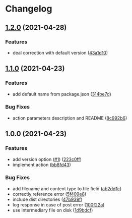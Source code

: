 # Changelog

## [1.2.0](https://www.github.com/zakodium/lactame-action/compare/v1.1.0...v1.2.0) (2021-04-28)


### Features

* deal correction with default version ([43a1d10](https://www.github.com/zakodium/lactame-action/commit/43a1d10b405eccf200def4bbf91627bb5bc4e32a))

## [1.1.0](https://www.github.com/zakodium/lactame-action/compare/v1.0.0...v1.1.0) (2021-04-23)


### Features

* add default name from package.json ([314be7d](https://www.github.com/zakodium/lactame-action/commit/314be7db936c4fe47c376f41c0f968dc7a640e48))


### Bug Fixes

* action parameters description and README ([8c992b6](https://www.github.com/zakodium/lactame-action/commit/8c992b6d2124915ae57aa73c237bc59dbff54485))

## 1.0.0 (2021-04-23)


### Features

* add version option ([#1](https://www.github.com/zakodium/lactame-action/issues/1)) ([223c0ff](https://www.github.com/zakodium/lactame-action/commit/223c0ffe8efd01c79515cf839a3cb84b79375e9e))
* implement action ([bb8fd43](https://www.github.com/zakodium/lactame-action/commit/bb8fd433be7f47a9617784122c2916e823001be0))


### Bug Fixes

* add filename and content type to file field ([ab2dd1c](https://www.github.com/zakodium/lactame-action/commit/ab2dd1c3430559ccb63f778ecf3e66a6b5baec23))
* correctly reference error ([5f409e8](https://www.github.com/zakodium/lactame-action/commit/5f409e823fa72e392a6d337b498f9bbdd0898b2e))
* include dist directories ([47b939f](https://www.github.com/zakodium/lactame-action/commit/47b939f0a07145707e68a56221bd905dce57d83b))
* log response in case of post error ([100f22a](https://www.github.com/zakodium/lactame-action/commit/100f22abb7cd9418684ab195b6b2cdef61221548))
* use intermediary file on disk ([1d9bdcf](https://www.github.com/zakodium/lactame-action/commit/1d9bdcf85db3ae3a54fcd6fc502efc6a80972e43))
